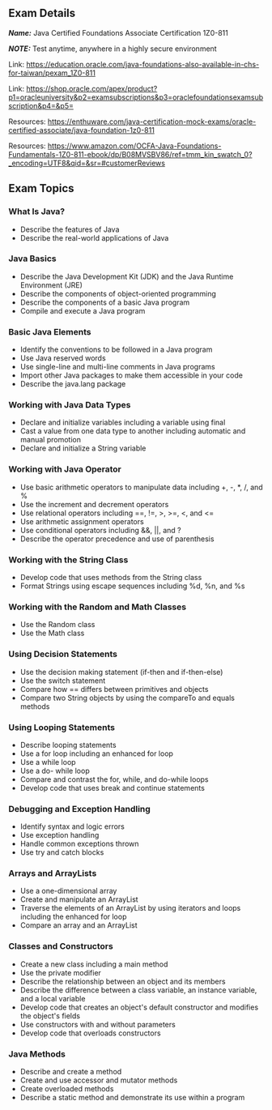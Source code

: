 ## Exam Details

***Name:*** Java Certified Foundations Associate Certification 1Z0-811

***NOTE:*** Test anytime, anywhere in a highly secure environment

Link: https://education.oracle.com/java-foundations-also-available-in-chs-for-taiwan/pexam_1Z0-811

Link: https://shop.oracle.com/apex/product?p1=oracleuniversity&p2=examsubscriptions&p3=oraclefoundationsexamsubscription&p4=&p5=

Resources: https://enthuware.com/java-certification-mock-exams/oracle-certified-associate/java-foundation-1z0-811

Resources: https://www.amazon.com/OCFA-Java-Foundations-Fundamentals-1Z0-811-ebook/dp/B08MVSBV86/ref=tmm_kin_swatch_0?_encoding=UTF8&qid=&sr=#customerReviews

## Exam Topics

### What Is Java?

- Describe the features of Java
- Describe the real-world applications of Java

### Java Basics

- Describe the Java Development Kit (JDK) and the Java Runtime Environment (JRE)
- Describe the components of object-oriented programming
- Describe the components of a basic Java program
- Compile and execute a Java program

### Basic Java Elements

- Identify the conventions to be followed in a Java program
- Use Java reserved words
- Use single-line and multi-line comments in Java programs
- Import other Java packages to make them accessible in your code
- Describe the java.lang package

### Working with Java Data Types

- Declare and initialize variables including a  variable using final
- Cast a value from one data type to another including automatic and manual promotion
- Declare and initialize a String variable

### Working with Java Operator

- Use basic arithmetic operators to manipulate data including +, -, *, /, and %
- Use the increment and decrement operators
- Use relational operators including ==, !=, >, >=, <, and <=
- Use arithmetic assignment operators
- Use conditional operators including &&, ||, and ?
- Describe the operator precedence and use of parenthesis

### Working with the String Class

- Develop code that uses methods from the String class
- Format Strings using escape sequences including %d, %n, and %s

### Working with the Random and Math Classes

- Use the Random class
- Use the Math class

### Using Decision Statements

- Use the decision making statement  (if-then and if-then-else)
- Use the switch statement
- Compare how == differs between primitives and objects
- Compare two String objects by using the compareTo and equals methods

### Using Looping Statements

- Describe looping statements
- Use a for loop including an enhanced for loop
- Use a while loop
- Use a do- while loop
- Compare and contrast the for, while, and do-while loops
- Develop code that uses break and continue statements

### Debugging and Exception Handling

- Identify syntax and logic errors
- Use exception handling
- Handle common exceptions thrown
- Use try and catch blocks

### Arrays and ArrayLists 

- Use a one-dimensional array
- Create and manipulate an ArrayList
- Traverse the elements of an ArrayList by using iterators and loops including the enhanced for loop
- Compare an array and an ArrayList

### Classes and Constructors

- Create a new class including a main method
- Use the private modifier
- Describe the relationship between an object and its members
- Describe the difference between a class variable, an instance variable, and a local variable
- Develop code that creates an object's default constructor and modifies the object's fields
- Use constructors with and without parameters
- Develop code that overloads constructors

### Java Methods

- Describe and create a method
- Create and use accessor and mutator methods
- Create overloaded methods
- Describe a static method and demonstrate its use within a program
